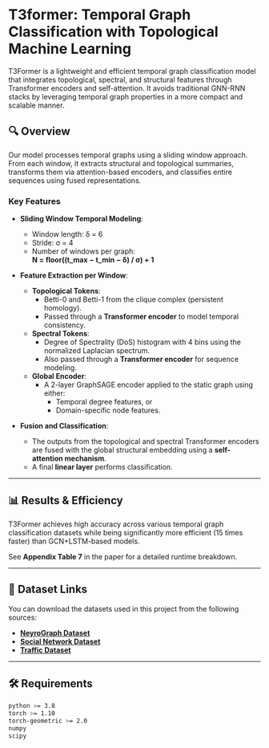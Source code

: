 # T3former: Temporal Graph Classification with Topological Machine Learning

T3Former is a lightweight and efficient temporal graph classification model that integrates topological, spectral, and structural features through Transformer encoders and self-attention. It avoids traditional GNN-RNN stacks by leveraging temporal graph properties in a more compact and scalable manner.

## 🔍 Overview

Our model processes temporal graphs using a sliding window approach. From each window, it extracts structural and topological summaries, transforms them via attention-based encoders, and classifies entire sequences using fused representations.

### Key Features

- **Sliding Window Temporal Modeling**:  
  - Window length: δ = 6  
  - Stride: σ = 4  
  - Number of windows per graph:   
**N = floor((t_max − t_min − δ) / σ) + 1**


- **Feature Extraction per Window**:
  - **Topological Tokens**:  
    - Betti-0 and Betti-1 from the clique complex (persistent homology).
    - Passed through a **Transformer encoder** to model temporal consistency.
  - **Spectral Tokens**:  
    - Degree of Spectrality (DoS) histogram with 4 bins using the normalized Laplacian spectrum.
    - Also passed through a **Transformer encoder** for sequence modeling.
  - **Global Encoder**:  
    - A 2-layer GraphSAGE encoder applied to the static graph using either:
      - Temporal degree features, or  
      - Domain-specific node features.

- **Fusion and Classification**:
  - The outputs from the topological and spectral Transformer encoders are fused with the global structural embedding using a **self-attention mechanism**.
  - A final **linear layer** performs classification.

---

## 📊 Results & Efficiency

T3Former achieves high accuracy across various temporal graph classification datasets while being significantly more efficient (15 times faster) than GCN+LSTM-based models.

See **Appendix Table 7** in the paper for a detailed runtime breakdown.

---

## 📁 Dataset Links

You can download the datasets used in this project from the following sources:

- **[NeyroGraph Dataset ](https://neurograph.readthedocs.io/en/latest/)**
- **[Social Network Dataset ](https://chrsmrrs.github.io/datasets/docs/datasets/)**
- **[Traffic Dataset ](https://torch-spatiotemporal.readthedocs.io/en/latest/modules/datasets_in_tsl.html)**

---

## 🛠️ Requirements

```bash
python >= 3.8  
torch >= 1.10  
torch-geometric >= 2.0   
numpy  
scipy  
